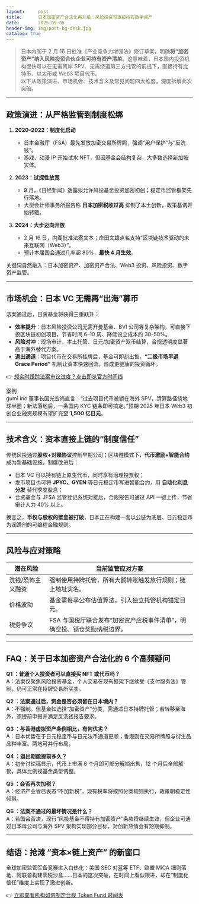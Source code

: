 ```yaml
---
layout:     post
title:      日本加密资产合法化再升级：风险投资可直接持有数字资产
date:       2025-09-05
header-img: img/post-bg-desk.jpg
catalog: true
---
```


> 日本内阁于 2 月 16 日批准《产业竞争力增强法》修订草案，明确**将“加密资产”纳入风险投资合伙企业可持有资产清单**。这意味着，日本国内投资机构很快可以在无需离岸 SPV、无需绕道第三方托管的前提下，直接持有比特币、以太币或 Web3 项目代币。  
> 以下从政策演进、市场机会、技术含义及常见问题四大维度，深度拆解此次突破。

---

## 政策演进：从严格监管到制度松绑
1. **2020–2022：制度化启动**  
   - 日本金融厅（FSA）最先发放加密交易所牌照，强调“用户保护”与“反洗钱”。  
   - 游戏、动漫 IP 开始试水 NFT，但因基金会结构复杂，大多数选择新加坡实体。

2. **2023：试探性放宽**  
   - 9 月，《日经新闻》透露拟允许风投基金投资加密初创；稳定币监管框架先行落地。  
   - 大型会计师事务所报告称 **日本加密税收过高** 抑制了本土创新，政策基调开始转暖。

3. **2024：大步迈向开放**  
   - 2 月 16 日，内阁批准法案文本；岸田文雄点名支持“区块链技术驱动的未来互联网（Web3）”。  
   - 预计本届国会通过几率超 80%，**最快 4 月生效**。

关键词自然融入：日本加密资产、加密资产合法、Web3 投资、风险投资、数字资产监管。

---

## 市场机会：日本 VC 无需再“出海”募币
法案通过后，日资基金将获得三重跃升：

- **效率提升**：日本风险投资公司无需开曼基金、BVI 公司等复杂架构，可直接下投区块链初创项目，节省时间 6–10 周、降低设立成本约 30–50%。  
- **风险对冲**：现场审计、本土托管、日元/加密资产双币结算，合规透明度显著高于海外替代方案。  
- **退出通道**：项目代币在交易所挂牌后，基金可即刻出售，**“二级市场早退 Grace Period”** 机制让资本快速回流，形成更健康的投资循环。  

👉 [想实时跟踪法案审议进度？点击即览官方时间线](https://okxdog.com/)

案例  
gumi Inc 董事长国光宏尚直言：“过去项目代币被锁在海外 SPV，清算路径绕地球半圈；新法落地后，一条国内 KYC 链条即可搞定。”预期 2025 年日本 Web3 初创企业融资规模有望扩充至 **1,500 亿日元**。

---

## 技术含义：资本直接上链的“制度信任”
传统风投通过**股权+对赌协议**控制早期公司；区块链模式下，**代币激励+智能合约**成为新基础设施。制度改进后：

- 日本 VC 可以持有链上原生代币，同时享有治理投票权；  
- 发币项目也可将 **JPYC、GYEN** 等日元稳定币写进智能合约，用 **自动化利息分发** 替代季度股息；  
- 合资基金与 JFSA 监管登记系统对接后，合规报告可通过 API 一键上传，节省审计人力 40% 以上。  

换言之，**币权与股权的壁垒被打破**，日本正在构建一套以公链为底层、日元稳定币为润滑剂的可编程金融规则。

---

## 风险与应对策略
| 潜在风险 | 当前监管应对方案 |
| --- | --- |
| 洗钱/恐怖主义融资 | 强制使用持牌托管，所有大额转账触发旅行规则；链上地址实名。 |
| 价格波动 | 基金需每季公布估值算法，引入独立托管机构锚定日元。 |
| 税务争议 | FSA 与国税厅联合发布“加密资产应税事件清单”，明确空投、锁仓奖励纳税边界。 |

---

## FAQ：关于日本加密资产合法化的 6 个高频疑问

**Q1 ：普通个人投资者可以直接买 NFT 或代币吗？**  
A：法案仅聚焦风险投资基金，个人交易在现有框架下继续受《支付服务法》管制，仍可正常在持牌交易所买卖。

**Q2 ：法案通过后，资金是否必须留在日本境内？**  
A：不强制。但基金如选择“加密资产”分类，需通过日本持牌托管；若转移至海外，须提前申报并满足反洗钱报告要求。

**Q3 ：与香港虚拟资产条例相比，有何优劣？**  
A：日本优势在于日元稳定币与日元法币通道更顺；香港则在交易所牌照与衍生品品种丰富。两地可并行布局。

**Q4 ：退出期能提前多久？**  
A：初步讨论稿显示，代币上市满 6 个月即可部分解锁出售，12 个月后全部解锁，具体比例视基金类型调整。

**Q5 ：会否再次加税？**  
A：经济产业省已表态“不加新税”，现有税率将按照分类规则执行，政策朝稳定性倾斜。

**Q6 ：法案不通过的最坏情况是什么？**  
A：若国会否决，现行“风投基金不得持有加密资产”条款将继续生效，但企业可通过日本母公司与海外 SPV 架构实现部分目标，对创新热情会有短期抑制。

---

## 结语：抢滩 “资本×链上资产” 的新窗口

全球加密监管军备竞赛进入白热化：美国 SEC 对蓝筹 ETF、欧盟 MiCA 细则落地、阿联酋构建零税沙盒……日本的这次突破，在时间上看似跟进，却在“制度化信任”维度上实现了激进创新。

👉 [立即查看机构如何制定合规 Token Fund 时间表](https://okxdog.com/)